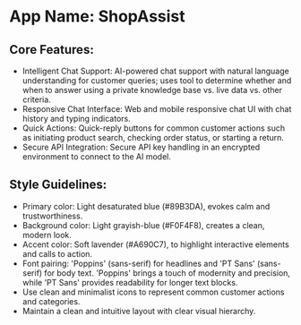 # **App Name**: ShopAssist

## Core Features:

- Intelligent Chat Support: AI-powered chat support with natural language understanding for customer queries; uses tool to determine whether and when to answer using a private knowledge base vs. live data vs. other criteria.
- Responsive Chat Interface: Web and mobile responsive chat UI with chat history and typing indicators.
- Quick Actions: Quick-reply buttons for common customer actions such as initiating product search, checking order status, or starting a return.
- Secure API Integration: Secure API key handling in an encrypted environment to connect to the AI model.

## Style Guidelines:

- Primary color: Light desaturated blue (#89B3DA), evokes calm and trustworthiness.
- Background color: Light grayish-blue (#F0F4F8), creates a clean, modern look.
- Accent color: Soft lavender (#A690C7), to highlight interactive elements and calls to action.
- Font pairing: 'Poppins' (sans-serif) for headlines and 'PT Sans' (sans-serif) for body text. 'Poppins' brings a touch of modernity and precision, while 'PT Sans' provides readability for longer text blocks.
- Use clean and minimalist icons to represent common customer actions and categories.
- Maintain a clean and intuitive layout with clear visual hierarchy.
